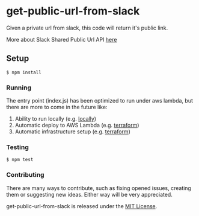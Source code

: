 # get-public-url-from-slack

Given a private url from slack, this code will return it's public link.

More about Slack Shared Public Url API [here](https://api.slack.com/methods/files.sharedPublicURL)

## Setup

```
$ npm install
```

### Running

The entry point (index.js) has been optimized to run under aws lambda, but there
are more to come in the future like:

1. Ability to run locally (e.g. [locally](https://github.com/atlassian/localstack))
2. Automatic deploy to AWS Lambda (e.g. [terraform](https://www.terraform.io))
3. Automatic infrastructure setup (e.g. [terraform](https://www.terraform.io))

### Testing

```
$ npm test
```

### Contributing

There are many ways to contribute, such as fixing opened issues, creating them
or suggesting new ideas.
Either way will be very appreciated.

get-public-url-from-slack is released under the [MIT
License](http://www.opensource.org/licenses/MIT).
